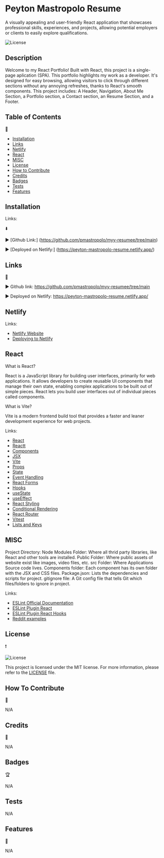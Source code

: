 # Peyton Mastropolo Resume
A visually appealing and user-friendly React application that showcases professional skills, experiences, and projects, allowing potential employers or clients to easily explore  qualifications. 

![License](https://img.shields.io/badge/license-MIT-pink.svg?style=for-the-badge)

## Description

Welcome to my React Portfolio! Built with React, this project is a single-page aplication (SPA). This portfolio highlights my work as a developer. It's designed for easy browsing, allowing visitors to click through different sections without any annoying refreshes, thanks to React's smooth components. This project includes: A Header, Navigation, About Me Section, a Portfolio section, a Contact section, an Resume Section, and a Footer.

## Table of Contents

:bookmark_tabs:

- [Installation](#installation)
- [Links](#links)
- [Netlify](#netlify)
- [React](#react)
- [MISC](misc)
- [License](#license)
- [How to Contribute](#how-to-contribute)
- [Credits](#credits)
- [Badges](#badges)
- [Tests](#tests)
- [Features](#features)

## Installation

Links:

:arrow_down:

:arrow_forward: [Github Link:] (https://github.com/pmastropolo/myy-resumee/tree/main)

:arrow_forward: [Deployed on Netlify:] (https://peyton-mastropolo-resume.netlify.app/)

## Links

:open_file_folder:

:arrow_forward: Github link: https://github.com/pmastropolo/myy-resumee/tree/main

:arrow_forward: Deployed on Netlify: https://peyton-mastropolo-resume.netlify.app/

## Netlify

Links:

- [Netlify Website](https://www.netlify.com/)
- [Deploying to Netlify](https://vitejs.dev/guide/static-deploy.html#netlify-with-git)

## React

What is React?

React is a JavaScript library for building user interfaces, primarily for web applications. It allows developers to create reusable UI components that manage their own state, enabling complex applications to be built out of simple pieces. React lets you build user interfaces out of individual pieces called components.

What is Vite?

Vite is a modern frontend build tool that provides a faster and leaner development experience for web projects.

Links:

- [React](https://react.dev/learn/describing-the-ui)
- [Reactt](https://react.dev/)
- [Components](https://react.dev/learn/your-first-component)
- [JSX](https://react.dev/learn/writing-markup-with-jsx)
- [Vite](https://vitejs.dev/guide/)
- [Props](https://react.dev/learn/passing-props-to-a-component)
- [State](https://react.dev/learn/managing-state)
- [Event Handling](https://react.dev/learn/responding-to-events)
- [React Forms](https://react.dev/learn/reacting-to-input-with-state)
- [Hooks](https://react.dev/reference/react)
- [useState](https://react.dev/reference/react#state-hooks)
- [useEffect](https://react.dev/reference/react#effect-hooks)
- [React Styling](https://vitejs.dev/guide/features.html#css)
- [Conditional Rendering](https://react.dev/learn/conditional-rendering)
- [React Router](https://reactrouter.com/en/main/start/tutorial)
- [Vitest](https://vitest.dev/guide/)
- [Lists and Keys](https://react.dev/learn/rendering-lists)

## MISC

Project Directory:
Node Modules Folder: Where all thrid party libraries, like React and other tools are installed.
Public Folder: Where public assets of website exist like images, video files, etc.
src Folder: Where Applications Source code lives.
Components folder: Each component has its own folder with the JSX and CSS files.
Package.json: Lists the dependencies and scripts for project.
gitignore file: A Git config file that tells Git which files/folders to ignore in project.

Links:

- [ESLint Official Documentation](https://eslint.org/docs/latest/use/getting-started)
- [ESLint Plugin React](https://github.com/jsx-eslint/eslint-plugin-react)
- [ESLint Plugin React Hooks](https://www.npmjs.com/package/eslint-plugin-react-hooks)
- [Reddit examples](https://www.reddit.com/r/react/comments/y2yv55/examples_of_portfolio_projects_in_reactjs_that/)

## License

:heavy_exclamation_mark:

![License](https://img.shields.io/badge/license-MIT-pink.svg?style=for-the-badge)

This project is licensed under the MIT license. For more information, please refer to the [LICENSE](./LICENSE) file.

## How To Contribute

:tada:

N/A

## Credits

:name_badge:

N/A

## Badges

:trophy:

N/A

## Tests

N/A

## Features

:sparkler:

N/A

